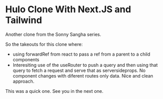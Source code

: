 # Hulo Clone With Next.JS and Tailwind

Another clone from the Sonny Sangha series.

So the takeouts for this clone where:

- using forwardRef from react to pass a ref from a parent to a child components
- Interesiting use of the useRouter to push a query and then using that query to
  fetch a request and serve that as serversideprops. No component changes with
  diferent routes only data. Nice and clean approach.

This was a quick one. See you in the next one.
